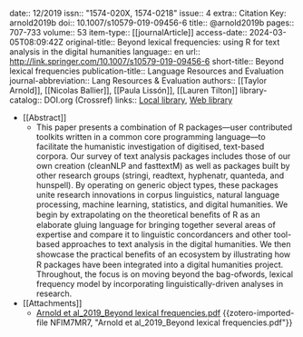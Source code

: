 date:: 12/2019
issn:: "1574-020X, 1574-0218"
issue:: 4
extra:: Citation Key: arnold2019b
doi:: 10.1007/s10579-019-09456-6
title:: @arnold2019b
pages:: 707-733
volume:: 53
item-type:: [[journalArticle]]
access-date:: 2024-03-05T08:09:42Z
original-title:: Beyond lexical frequencies: using R for text analysis in the digital humanities
language:: en
url:: http://link.springer.com/10.1007/s10579-019-09456-6
short-title:: Beyond lexical frequencies
publication-title:: Language Resources and Evaluation
journal-abbreviation:: Lang Resources & Evaluation
authors:: [[Taylor Arnold]], [[Nicolas Ballier]], [[Paula Lissón]], [[Lauren Tilton]]
library-catalog:: DOI.org (Crossref)
links:: [Local library](zotero://select/groups/2386895/items/2AEZMAW6), [Web library](https://www.zotero.org/groups/2386895/items/2AEZMAW6)

- [[Abstract]]
	- This paper presents a combination of R packages—user contributed toolkits written in a common core programming language—to facilitate the humanistic investigation of digitised, text-based corpora. Our survey of text analysis packages includes those of our own creation (cleanNLP and fasttextM) as well as packages built by other research groups (stringi, readtext, hyphenatr, quanteda, and hunspell). By operating on generic object types, these packages unite research innovations in corpus linguistics, natural language processing, machine learning, statistics, and digital humanities. We begin by extrapolating on the theoretical beneﬁts of R as an elaborate gluing language for bringing together several areas of expertise and compare it to linguistic concordancers and other tool-based approaches to text analysis in the digital humanities. We then showcase the practical beneﬁts of an ecosystem by illustrating how R packages have been integrated into a digital humanities project. Throughout, the focus is on moving beyond the bag-ofwords, lexical frequency model by incorporating linguistically-driven analyses in research.
- [[Attachments]]
	- [Arnold et al_2019_Beyond lexical frequencies.pdf](zotero://select/groups/2386895/items/NFIM7MR7) {{zotero-imported-file NFIM7MR7, "Arnold et al_2019_Beyond lexical frequencies.pdf"}}